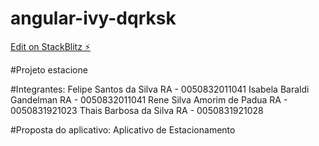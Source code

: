 # angular-ivy-dqrksk

[Edit on StackBlitz ⚡️](https://stackblitz.com/edit/angular-ivy-dqrksk)


#Projeto estacione

#Integrantes:
Felipe Santos da Silva
RA - 0050832011041
Isabela Baraldi Gandelman
RA - 0050832011041
Rene Silva Amorim de Padua
RA - 0050831921023
Thais Barbosa da Silva
RA - 0050831921028

#Proposta do aplicativo:
Aplicativo de Estacionamento
